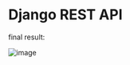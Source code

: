 # Django REST API
final result:

![image](https://user-images.githubusercontent.com/57464184/162272045-21348cf4-5e31-4f76-af43-2a715170e062.png)
